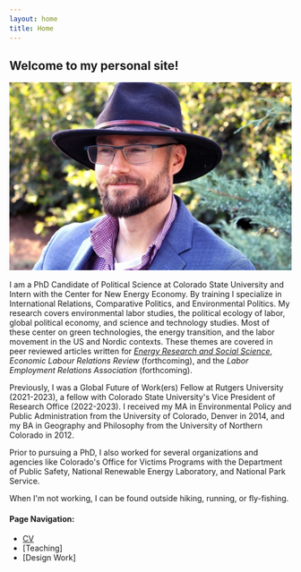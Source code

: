 ```yaml
---
layout: home
title: Home
---
```


## Welcome to my personal site!

![Profile Picture](content/img/ProfilePic-2(1)(1).jpg)
  
I am a PhD Candidate of Political Science at Colorado State University and Intern with the Center for New Energy Economy. 
By training I specialize in International Relations, Comparative Politics, and Environmental Politics. My research covers environmental labor studies, the political ecology of labor, global political economy, and science and technology studies. Most of these center on green technologies, the energy transition, and the labor movement in the US and Nordic contexts. These themes are covered in peer reviewed articles written for [_Energy Research and Social Science_](https://www.sciencedirect.com/science/article/abs/pii/S2214629622004315), _Economic Labour Relations Review_ (forthcoming), and the _Labor Employment Relations Association_ (forthcoming).  

Previously, I was a Global Future of Work(ers) Fellow at Rutgers University (2021-2023), a fellow with Colorado State University's Vice President of Research Office (2022-2023). I received my MA in Environmental Policy and Public Administration from the University of Colorado, Denver in 2014, and my BA in Geography and Philosophy from the University of Northern Colorado in 2012.

Prior to pursuing a PhD, I also worked for several organizations and agencies like Colorado's Office for Victims Programs with the Department of Public Safety, National Renewable Energy Laboratory, and National Park Service. 

When I'm not working, I can be found outside hiking, running, or fly-fishing. 

#### Page Navigation:

- [CV](01-CV)
- [Teaching]
- [Design Work]
